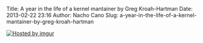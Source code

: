Title: A year in the life of a kernel mantainer by Greg Kroah-Hartman
Date: 2013-02-22 23:16
Author: Nacho Cano
Slug: a-year-in-the-life-of-a-kernel-mantainer-by-greg-kroah-hartman

[![Hosted by imgur](http://i.imgur.com/ZqIr0OM.jpg)][1]

  [1]: http://imgur.com/ZqIr0OM
    "A year in the life of a kernel mantainer by Greg Kroah-Hartman"
